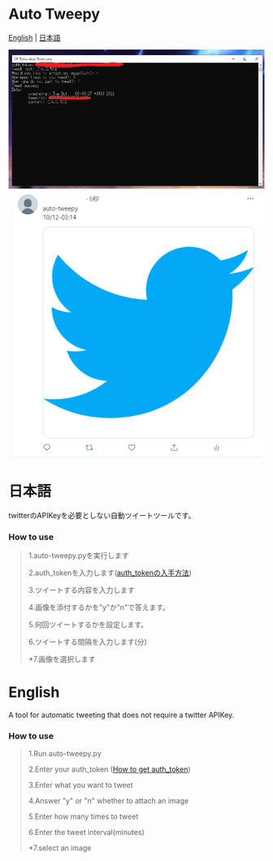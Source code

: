 # Auto Tweepy

[English](#English) | [日本語](#日本語)

<img width="600" src="https://raw.githubusercontent.com/moku3u/Twitter-auto-tweet/main/raw/image/preview1.png">
<img width="600" src="https://raw.githubusercontent.com/moku3u/Twitter-auto-tweet/main/raw/image/preview2.png">

# 日本語

twitterのAPIKeyを必要としない自動ツイートツールです。

### How to use

> 1.auto-tweepy.pyを実行します
> 
> 2.auth_tokenを入力します([auth_tokenの入手方法](https://github.com/moku3u/Twitter-auto-tweet/blob/main/raw/markdown/auth_token.md))
> 
> 3.ツイートする内容を入力します
> 
> 4.画像を添付するかを"y"か"n"で答えます。
> 
> 5.何回ツイートするかを設定します。
> 
> 6.ツイートする間隔を入力します(分)
> 
> *7.画像を選択します


# English

A tool for automatic tweeting that does not require a twitter APIKey.

### How to use

> 1.Run auto-tweepy.py
> 
> 2.Enter your auth_token ([How to get auth_token](https://github.com/moku3u/Twitter-auto-tweet/blob/main/raw/markdown/auth_token.md))
> 
> 3.Enter what you want to tweet
> 
> 4.Answer "y" or "n" whether to attach an image
> 
> 5.Enter how many times to tweet
> 
> 6.Enter the tweet interval(minutes)
> 
> *7.select an image
